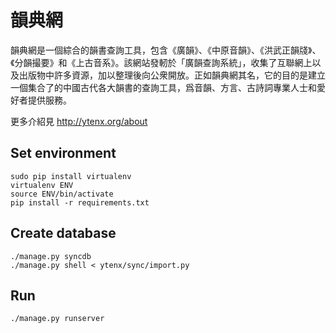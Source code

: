 # 韻典網

韻典網是一個綜合的韻書查詢工具，包含《廣韻》、《中原音韻》、《洪武正韻牋》、《分韻撮要》和《上古音系》。該網站發軔於「廣韻查詢系統」，收集了互聯網上以及出版物中許多資源，加以整理後向公衆開放。正如韻典網其名，它的目的是建立一個集合了的中國古代各大韻書的查詢工具，爲音韻、方言、古詩詞專業人士和愛好者提供服務。

更多介紹見 http://ytenx.org/about

## Set environment

    sudo pip install virtualenv
    virtualenv ENV
    source ENV/bin/activate
    pip install -r requirements.txt

## Create database

    ./manage.py syncdb
    ./manage.py shell < ytenx/sync/import.py

## Run

    ./manage.py runserver
